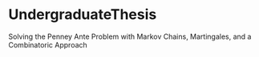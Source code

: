 # UndergraduateThesis
Solving the Penney Ante Problem with Markov Chains, Martingales, and a Combinatoric Approach
